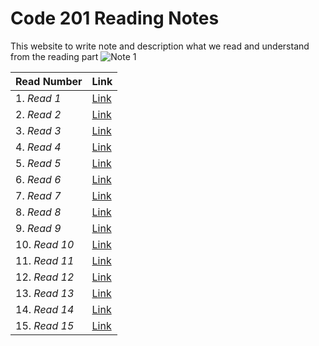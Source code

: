 # Code 201 Reading Notes
This website to write note and description what we read and understand from the reading part
![*Note 1*](https://blacklinesandbillables.com/wp-content/uploads/2016/09/notepad-1280x640.jpeg) 


 |    **Read Number**            |  **Link**      |
---------------------------------|----------------|
1. *Read 1*                      |  [Link](https://abdallahshanaah.github.io/Reading-Note/Class-01)      |
2. *Read 2*                      |  [Link](https://abdallahshanaah.github.io/Reading-Note/Class-02)      |
3. *Read 3*                      |  [Link](https://abdallahshanaah.github.io/Reading-Note/Class-03)      |
4. *Read 4*                      |  [Link](https://abdallahshanaah.github.io/Reading-Note/Class-04)      |
5. *Read 5*                      |  [Link](https://abdallahshanaah.github.io/Reading-Note/Class-05)      |
6. *Read 6*                      |  [Link](https://abdallahshanaah.github.io/Reading-Note/Class-06)      |
7. *Read 7*                      |  [Link](https://abdallahshanaah.github.io/Reading-Note/Class-07)      |
8. *Read 8*                      |  [Link](https://abdallahshanaah.github.io/Reading-Note/Class-08)      |
9. *Read 9*                      |  [Link](https://abdallahshanaah.github.io/Reading-Note/Class-09)      |
10. *Read 10*                    |  [Link](https://abdallahshanaah.github.io/Reading-Note/Class-10)      |
11. *Read 11*                    |  [Link]()      |
12. *Read 12*                    |  [Link]()      |
13. *Read 13*                    |  [Link]()      |
14. *Read 14*                    |  [Link]()      |
15. *Read 15*                    |  [Link]()      |
                                                    